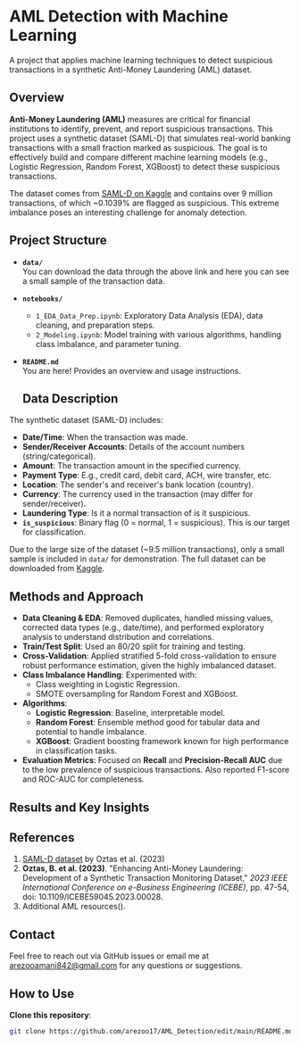 # AML Detection with Machine Learning
A project that applies machine learning techniques to detect suspicious transactions in a synthetic Anti-Money Laundering (AML) dataset.

## Overview
**Anti-Money Laundering (AML)** measures are critical for financial institutions to identify, prevent, and report suspicious transactions. This project uses a synthetic dataset (SAML-D) that simulates real-world banking transactions with a small fraction marked as suspicious. The goal is to effectively build and compare different machine learning models (e.g., Logistic Regression, Random Forest, XGBoost) to detect these suspicious transactions.

The dataset comes from [SAML-D on Kaggle](https://www.kaggle.com/datasets/berkanoztas/synthetic-transaction-monitoring-dataset-aml) and contains over 9 million transactions, of which ~0.1039% are flagged as suspicious. This extreme imbalance poses an interesting challenge for anomaly detection.

## Project Structure
- **`data/`**  
  You can download the data through the above link and here you can see a small sample of the transaction data.  
- **`notebooks/`**  
  - `1_EDA_Data_Prep.ipynb`: Exploratory Data Analysis (EDA), data cleaning, and preparation steps.  
  - `2_Modeling.ipynb`: Model training with various algorithms, handling class imbalance, and parameter tuning.   
- **`README.md`**  
  You are here! Provides an overview and usage instructions.

  ## Data Description
The synthetic dataset (SAML-D) includes:
- **Date/Time**: When the transaction was made.
- **Sender/Receiver Accounts**: Details of the account numbers (string/categorical).
- **Amount**: The transaction amount in the specified currency.
- **Payment Type**: E.g., credit card, debit card, ACH, wire transfer, etc.
- **Location**: The sender's and receiver's bank location (country).
- **Currency**: The currency used in the transaction (may differ for sender/receiver).
- **Laundering Type**: Is it a normal transaction of is it suspicious.
- **`is_suspicious`**: Binary flag (0 = normal, 1 = suspicious). This is our target for classification.

Due to the large size of the dataset (~9.5 million transactions), only a small sample is included in `data/` for demonstration. The full dataset can be downloaded from [Kaggle](https://www.kaggle.com/datasets/berkanoztas/synthetic-transaction-monitoring-dataset-aml).


## Methods and Approach
- **Data Cleaning & EDA**: Removed duplicates, handled missing values, corrected data types (e.g., date/time), and performed exploratory analysis to understand distribution and correlations.
- **Train/Test Split**: Used an 80/20 split for training and testing. 
- **Cross-Validation**: Applied stratified 5-fold cross-validation to ensure robust performance estimation, given the highly imbalanced dataset.
- **Class Imbalance Handling**: Experimented with:
  - Class weighting in Logistic Regression.
  - SMOTE oversampling for Random Forest and XGBoost.
- **Algorithms**:
  - **Logistic Regression**: Baseline, interpretable model.
  - **Random Forest**: Ensemble method good for tabular data and potential to handle imbalance.
  - **XGBoost**: Gradient boosting framework known for high performance in classification tasks.
- **Evaluation Metrics**: Focused on **Recall** and **Precision-Recall AUC** due to the low prevalence of suspicious transactions. Also reported F1-score and ROC-AUC for completeness.
  
## Results and Key Insights



## References
1. [SAML-D dataset](https://www.kaggle.com/datasets/berkanoztas/synthetic-transaction-monitoring-dataset-aml) by Oztas et al. (2023)
2. **Oztas, B. et al. (2023)**. "Enhancing Anti-Money Laundering: Development of a Synthetic Transaction Monitoring Dataset," *2023 IEEE International Conference on e-Business Engineering (ICEBE)*, pp. 47-54, doi: 10.1109/ICEBE59045.2023.00028.
3. Additional AML resources().


## Contact
Feel free to reach out via GitHub issues or email me at [arezooamani842@gmail.com](mailto:arezooamani842@gmail.com) for any questions or suggestions.


## How to Use
 **Clone this repository**:
   ```bash
   git clone https://github.com/arezoo17/AML_Detection/edit/main/README.md



